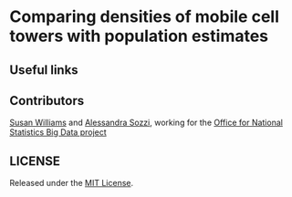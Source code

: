 # Comparing densities of mobile cell towers with population estimates






## Useful links


## Contributors

[Susan Williams](mailto:susan.Williams@ons.gov.uk) and [Alessandra Sozzi](https://github.com/AlessandraSozzi), working for the [Office for National Statistics Big Data project](https://www.ons.gov.uk/aboutus/whatwedo/programmesandprojects/theonsbigdataproject)

## LICENSE

Released under the [MIT License](LICENSE).
